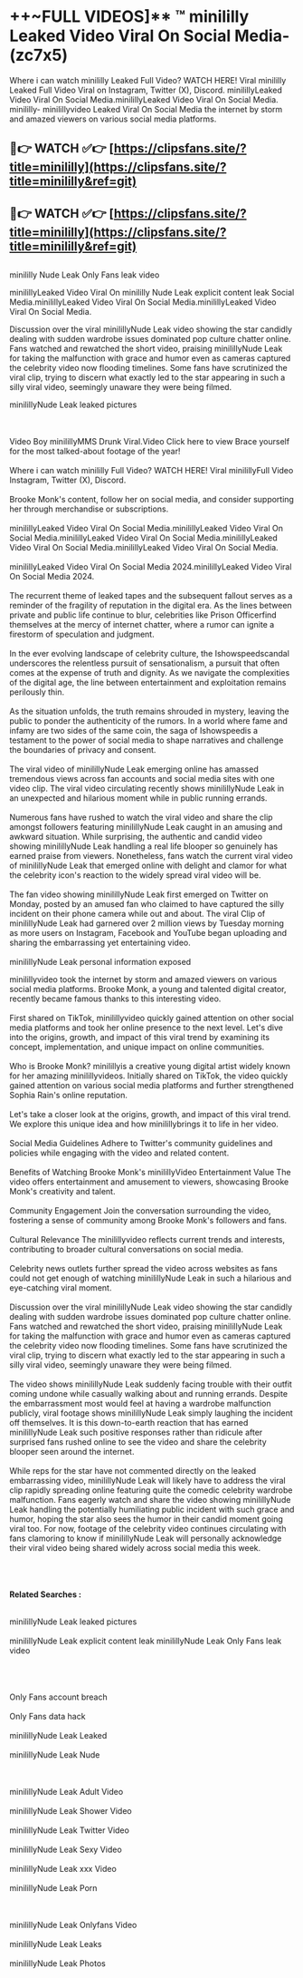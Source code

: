 #  ++~FULL VIDEOS]** ™ minililly Leaked Video Viral On Social Media- (zc7x5)

Where i can watch minililly Leaked Full Video? WATCH HERE! Viral minililly Leaked Full Video Viral on Instagram, Twitter (X), Discord.
minilillyLeaked Video Viral On Social Media.minilillyLeaked Video Viral On Social Media.
minililly- minilillyvideo Leaked Viral On Social Media the internet by storm and amazed viewers on various social media platforms.



## 🔴👉 WATCH ✅👉 [https://clipsfans.site/?title=minililly](https://clipsfans.site/?title=minililly&ref=git)


## 🔴👉 WATCH ✅👉 [https://clipsfans.site/?title=minililly](https://clipsfans.site/?title=minililly&ref=git)
##


minililly Nude Leak Only Fans leak video 


minilillyLeaked Video Viral On  minililly Nude Leak explicit content leak Social Media.minilillyLeaked Video Viral On Social Media.minilillyLeaked Video Viral On Social Media.



Discussion over the viral minilillyNude Leak video showing the star candidly dealing with sudden wardrobe issues dominated pop culture chatter online. Fans watched and rewatched the short video, praising minilillyNude Leak for taking the malfunction with grace and humor even as cameras captured the celebrity video now flooding timelines. Some fans have scrutinized the viral clip, trying to discern what exactly led to the star appearing in such a silly viral video, seemingly unaware they were being filmed.


minilillyNude Leak leaked pictures


  <br>

  <br>
Video Boy minilillyMMS Drunk Viral.Video Click here to view Brace yourself for the most talked-about footage of the year!
<br><br>
Where i can watch minililly Full Video? WATCH HERE! Viral minilillyFull Video Instagram, Twitter (X), Discord.
<br><br>
Brooke Monk's content, follow her on social media, and consider supporting her through merchandise or subscriptions.
<br><br>
minilillyLeaked Video Viral On Social Media.minilillyLeaked Video Viral On Social Media.minilillyLeaked Video Viral On Social Media.minilillyLeaked Video Viral On Social Media.minilillyLeaked Video Viral On Social Media.
<br><br>
minilillyLeaked Video Viral On Social Media 2024.minilillyLeaked Video Viral On Social Media 2024.
<br><br>
The recurrent theme of leaked tapes and the subsequent fallout serves as a reminder of the fragility of reputation in the digital era. As the lines between private and public life continue to blur, celebrities like Prison Officerfind themselves at the mercy of internet chatter, where a rumor can ignite a firestorm of speculation and judgment.
<br><br>
In the ever evolving landscape of celebrity culture, the Ishowspeedscandal underscores the relentless pursuit of sensationalism, a pursuit that often comes at the expense of truth and dignity. As we navigate the complexities of the digital age, the line between entertainment and exploitation remains perilously thin.
<br><br>
As the situation unfolds, the truth remains shrouded in mystery, leaving the public to ponder the authenticity of the rumors. In a world where fame and infamy are two sides of the same coin, the saga of Ishowspeedis a testament to the power of social media to shape narratives and challenge the boundaries of privacy and consent.
<br><br>
The viral video of minilillyNude Leak emerging online has amassed tremendous views across fan accounts and social media sites with one video clip. The viral video circulating recently shows minilillyNude Leak in an unexpected and hilarious moment while in public running errands.
<br><br>
Numerous fans have rushed to watch the viral video and share the clip amongst followers featuring minilillyNude Leak caught in an amusing and awkward situation. While surprising, the authentic and candid video showing minilillyNude Leak handling a real life blooper so genuinely has earned praise from viewers. Nonetheless, fans watch the current viral video of minilillyNude Leak that emerged online with delight and clamor for what the celebrity icon's reaction to the widely spread viral video will be.
<br><br>
The fan video showing minilillyNude Leak first emerged on Twitter on Monday, posted by an amused fan who claimed to have captured the silly incident on their phone camera while out and about. The viral Clip of minilillyNude Leak had garnered over 2 million views by Tuesday morning as more users on Instagram, Facebook and YouTube began uploading and sharing the embarrassing yet entertaining video.
<br><br>
minilillyNude Leak personal information exposed

minilillyvideo took the internet by storm and amazed viewers on various social media platforms. Brooke Monk, a young and talented digital creator, recently became famous thanks to this interesting video.
<br><br>
First shared on TikTok, minilillyvideo quickly gained attention on other social media platforms and took her online presence to the next level. Let's dive into the origins, growth, and impact of this viral trend by examining its concept, implementation, and unique impact on online communities.
<br><br>
Who is Brooke Monk? minilillyis a creative young digital artist widely known for her amazing minilillyvideos. Initially shared on TikTok, the video quickly gained attention on various social media platforms and further strengthened Sophia Rain's online reputation.
<br><br>
Let's take a closer look at the origins, growth, and impact of this viral trend. We explore this unique idea and how minilillybrings it to life in her video.
<br><br>
Social Media Guidelines Adhere to Twitter's community guidelines and policies while engaging with the video and related content.
<br><br>
Benefits of Watching Brooke Monk's minilillyVideo Entertainment Value The video offers entertainment and amusement to viewers, showcasing Brooke Monk's creativity and talent.
<br><br>
Community Engagement Join the conversation surrounding the video, fostering a sense of community among Brooke Monk's followers and fans.
<br><br>
Cultural Relevance The minilillyvideo reflects current trends and interests, contributing to broader cultural conversations on social media.
<br><br>
Celebrity news outlets further spread the video across websites as fans could not get enough of watching minilillyNude Leak in such a hilarious and eye-catching viral moment.
<br><br>
Discussion over the viral minilillyNude Leak video showing the star candidly dealing with sudden wardrobe issues dominated pop culture chatter online. Fans watched and rewatched the short video, praising minilillyNude Leak for taking the malfunction with grace and humor even as cameras captured the celebrity video now flooding timelines. Some fans have scrutinized the viral clip, trying to discern what exactly led to the star appearing in such a silly viral video, seemingly unaware they were being filmed.
<br><br>
The video shows minilillyNude Leak suddenly facing trouble with their outfit coming undone while casually walking about and running errands. Despite the embarrassment most would feel at having a wardrobe malfunction publicly, viral footage shows minilillyNude Leak simply laughing the incident off themselves. It is this down-to-earth reaction that has earned minilillyNude Leak such positive responses rather than ridicule after surprised fans rushed online to see the video and share the celebrity blooper seen around the internet.
<br><br>
While reps for the star have not commented directly on the leaked embarrassing video, minilillyNude Leak will likely have to address the viral clip rapidly spreading online featuring quite the comedic celebrity wardrobe malfunction. Fans eagerly watch and share the video showing minilillyNude Leak handling the potentially humiliating public incident with such grace and humor, hoping the star also sees the humor in their candid moment going viral too. For now, footage of the celebrity video continues circulating with fans clamoring to know if minilillyNude Leak will personally acknowledge their viral video being shared widely across social media this week.
<br><br>

<br><br>
<strong>Related Searches :</strong>
<br><br>

minilillyNude Leak leaked pictures
<br><br>
minilillyNude Leak explicit content leak
minilillyNude Leak Only Fans leak video
<br><br>

<br><br>
Only Fans account breach
<br><br>
Only Fans data hack
<br><br>
minilillyNude Leak Leaked
<br><br>
minilillyNude Leak Nude

<br><br>
minilillyNude Leak Adult Video
<br><br>
minilillyNude Leak Shower Video
<br><br>
minilillyNude Leak Twitter Video
<br><br>
minilillyNude Leak Sexy Video
<br><br>
minilillyNude Leak xxx Video
<br><br>
minilillyNude Leak Porn

<br><br>
minilillyNude Leak Onlyfans Video
<br><br>
minilillyNude Leak Leaks
<br><br>
minilillyNude Leak Photos